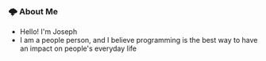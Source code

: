 






  

### 🌩 About Me 

<p>
  
- Hello! I'm Joseph
- I am a people person, and I believe programming is the best way to have an impact on people's everyday life
</p>






